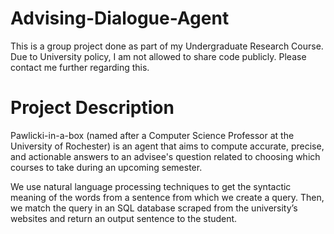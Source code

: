 # Advising-Dialogue-Agent
This is a group project done as part of my Undergraduate Research Course. 
Due to University policy, I am not allowed to share code publicly. Please contact me further regarding this.

# Project Description
Pawlicki-in-a-box (named after a Computer Science Professor at the University of Rochester) is an agent that aims to compute accurate, precise, and actionable answers to an advisee's question related to choosing which courses to take during an upcoming semester. 

We use natural language processing techniques to get the syntactic meaning of the words from a sentence from which we create a query. Then, we match the query in an SQL database scraped from the university’s websites and return an output sentence to the student.